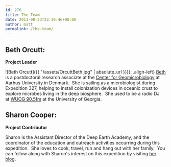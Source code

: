 ```yaml
---
id: 276
title: The Team
date: 2011-08-23T22:10:46+00:00
author: matt
permalink: /the-team/
---
```

## Beth Orcutt:

**Project Leader**

![Beth Orcutt]({{ "/assets/OrcuttBeth.jpg" | absolute_url }}){: .align-left} [Beth](http://microbesareawesome.com/) is a postdoctoral research associate at the [Center for Geomicrobiology](http://www.geomicrobiology.au.dk/) at Aarhus University in Denmark.  She is sailing as a microbiologist during Expedition 327, helping to install colonization devices in oceanic crust to explore microbes living in the deep biosphere.  She used to be a radio DJ at [WUOG 90.5fm](http://wuog.org/) at the University of Georgia.

## Sharon Cooper:

**Project Contributor**

Sharon is the Assistant Director of the Deep Earth Academy, and the coordinator of the education and outreach activities occurring during this expedition.  She loves to cook, travel, run and hang out with her family.  You can follow along with Sharon's interest on this expedition by visiting [her blog](http://joidesresolution.org/blog/11).
